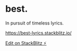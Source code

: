 # best.
In pursuit of timeless lyrics.

https://best-lyrics.stackblitz.io/

[Edit on StackBlitz ⚡️](https://stackblitz.com/edit/react-yqg2gm)